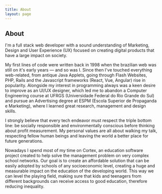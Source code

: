 ```yaml
---
title: About
layout: page
---
```


<h2>About</h2>

<p>I'm a full stack web developer with a sound understanding of Marketing, Design and User Experience (UX) focused on creating digital products that have a large impact on society.</p>

<p>My first lines of code were written back in 1998 when the brazilian web was still on it's early years — and so was I. Since then I've touched everything web-related, from antique Java Applets, going through Flash Websites, PHP, Rails and the Javascript frameworks (React, Vue, Angular) rise in popularity. Alongside my interest in programming always was a keen desire to improve as an UI/UX designer, which led me to abandon a Computer Engineering course at UFRGS (Universidade Federal do Rio Grande do Sul) and pursue an Advertising degree at ESPM (Escola Superior de Propaganda e Marketing), where I learned great research, management and design skills.</p>


<p>I strongly believe that every tech endeavor must respect the triple bottom line: be socially responsible and environmentally conscious before thinking about profit measurement. My personal values are all about walking my talk, respecting fellow human beings and leaving the world a better place for future generations.</p>


<p>Nowadays I spend most of my time on Cortex, an education software project created to help solve the management problem on very complex school networks. Our goal is to create an affordable solution that can be easily adopted by schools of any socioeconomic level, creating a huge and measurable impact on the education of the developing world. This way we can level the playing field, making sure that kids and teenagers from different backgrounds can receive access to good education, therefore reducing inequality.</p>
